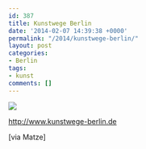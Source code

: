 ```yaml
---
id: 387
title: Kunstwege Berlin
date: '2014-02-07 14:39:38 +0000'
permalink: "/2014/kunstwege-berlin/"
layout: post
categories:
- Berlin
tags:
- kunst
comments: []
---
```

![](http://www.kunstwege-berlin.de/gallery/images/logo_black.png)

<http://www.kunstwege-berlin.de>

[via Matze]